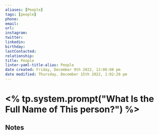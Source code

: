 ```yaml
---
aliases: [People]
tags: [people]
phone:
email:
url:
instagram:
twitter:
linkedin:
birthday:
lastContacted:
relationship:
title: People
linter-yaml-title-alias: People
date created: Friday, December 9th 2022, 12:06:08 pm
date modified: Thursday, December 15th 2022, 1:02:29 pm
---
```


# <% tp.system.prompt("What Is the Full Name of This person?") %>

## Notes
